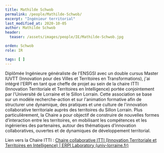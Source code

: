 ```yaml
---
title: Mathilde Schwob
permalink: /people/Mathilde-Schwob/
excerpt: "Ingénieur territorial"
last_modified_at: 2020-10-05
author: Mathilde Schwob
header:
  teaser: /assets/images/people/IE/Mathilde-Schwob.jpg

orden: Schwob
role: IR

tags: [ ]
---
```



Diplômée Ingénieure généraliste de l'ENSGSI avec un double cursus Master IUVTT (Innovation pour des Villes et Territoires en Transformations), j'ai intégré l'ERPI en tant que cheffe de projet au sein de la chaire ITTI (Innovation Territoriale et Territoires en Intelligence) portée conjointement par l'Université de Lorraine et le Sillon Lorrain. Cette association se base sur un modèle recherche-action et sur l'animation formative afin de structurer une dynamique, des pratiques et une culture de l'innovation collaborative territoriale auprès des territoires du Sillon Lorrain.
Plus particulièrement, la Chaire a pour objectif de construire de nouvelles formes d’interaction entre les territoires, en mobilisant les compétences et les ingénieries des partenaires, autour des thématiques d’innovation collaboratives, ouvertes et de dynamiques de développement territorial.


Lien vers la Chaire ITTI :  [Chaire collaborative ITTI (Innovation Territoriale et Territoires en Intelligence) | ERPI Laboratory (univ-lorraine.fr)](http://erpi.univ-lorraine.fr/fr/projects/chaire-ITTI/)
